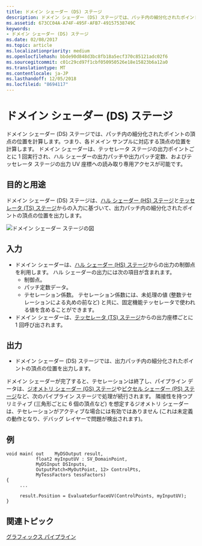 ```yaml
---
title: ドメイン シェーダー (DS) ステージ
description: ドメイン シェーダー (DS) ステージでは、パッチ内の細分化されたポイントの頂点の位置を計算します。つまり、各ドメイン サンプルに対応する頂点の位置を計算します。
ms.assetid: 673CC04A-A74F-495F-AFB7-49157538749C
keywords:
- ドメイン シェーダー (DS) ステージ
ms.date: 02/08/2017
ms.topic: article
ms.localizationpriority: medium
ms.openlocfilehash: bbde90d848d3bc8fb18a5ecf370c85121adc02f6
ms.sourcegitcommit: c01c29cd97f1cbf050950526e18e15823b6a12a0
ms.translationtype: MT
ms.contentlocale: ja-JP
ms.lasthandoff: 12/05/2018
ms.locfileid: "8694117"
---
```

# <a name="domain-shader-ds-stage"></a>ドメイン シェーダー (DS) ステージ


ドメイン シェーダー (DS) ステージでは、パッチ内の細分化されたポイントの頂点の位置を計算します。つまり、各ドメイン サンプルに対応する頂点の位置を計算します。 ドメイン シェーダーは、テッセレータ ステージの出力ポイントごとに 1 回実行され、ハル シェーダーの出力パッチや出力パッチ定数、およびテッセレータ ステージの出力 UV 座標への読み取り専用アクセスが可能です。

## <a name="span-idpurposeandusesspanspan-idpurposeandusesspanspan-idpurposeandusesspanpurpose-and-uses"></a><span id="Purpose_and_uses"></span><span id="purpose_and_uses"></span><span id="PURPOSE_AND_USES"></span>目的と用途


ドメイン シェーダー (DS) ステージは、[ハル シェーダー (HS) ステージ](hull-shader-stage--hs-.md)と[テッセレータ (TS) ステージ](tessellator-stage--ts-.md)からの入力に基づいて、出力パッチ内の細分化されたポイントの頂点の位置を出力します。

![ドメイン シェーダー ステージの図](images/d3d11-domain-shader.png)

## <a name="span-idinputspanspan-idinputspanspan-idinputspaninput"></a><span id="Input"></span><span id="input"></span><span id="INPUT"></span>入力


-   ドメイン シェーダーは、[ハル シェーダー (HS) ステージ](hull-shader-stage--hs-.md)からの出力の制御点を利用します。 ハル シェーダーの出力には次の項目が含まれます。
    -   制御点。
    -   パッチ定数データ。
    -   テセレーション係数。 テセレーション係数には、未処理の値 (整数テセレーションによる丸めの前など) と共に、固定機能テッセレータで使われる値を含めることができます。
-   ドメイン シェーダーは、[テッセレータ (TS) ステージ](tessellator-stage--ts-.md)からの出力座標ごとに 1 回呼び出されます。

## <a name="span-idoutputspanspan-idoutputspanspan-idoutputspanoutput"></a><span id="Output"></span><span id="output"></span><span id="OUTPUT"></span>出力


-   ドメイン シェーダー (DS) ステージでは、出力パッチ内の細分化されたポイントの頂点の位置を出力します。

ドメイン シェーダーが完了すると、テセレーションは終了し、パイプライン データは、[ジオメトリ シェーダー (GS) ステージ](geometry-shader-stage--gs-.md)や[ピクセル シェーダー (PS) ステージ](pixel-shader-stage--ps-.md)など、次のパイプライン ステージで処理が続行されます。 隣接性を持つプリミティブ (三角形ごとに 6 個の頂点など) を想定するジオメトリ シェーダーは、テセレーションがアクティブな場合には有効ではありません (これは未定義の動作となり、デバッグ レイヤーで問題が検出されます)。

## <a name="span-idexamplespanspan-idexamplespanspan-idexamplespanexample"></a><span id="Example"></span><span id="example"></span><span id="EXAMPLE"></span>例


```
void main( out    MyDSOutput result, 
           float2 myInputUV : SV_DomainPoint, 
           MyDSInput DSInputs,
           OutputPatch<MyOutPoint, 12> ControlPts, 
           MyTessFactors tessFactors)
{
     ...

     result.Position = EvaluateSurfaceUV(ControlPoints, myInputUV);
}
```

## <a name="span-idrelated-topicsspanrelated-topics"></a><span id="related-topics"></span>関連トピック


[グラフィックス パイプライン](graphics-pipeline.md)

 

 




